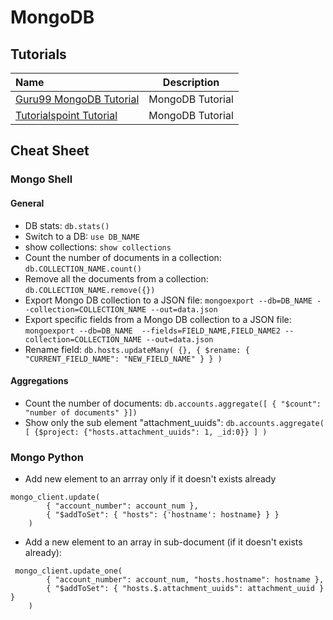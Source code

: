# MongoDB

## Tutorials

Name | Description
:------|:------:
[Guru99 MongoDB Tutorial](https://www.guru99.com/what-is-mongodb.html) | MongoDB Tutorial
[Tutorialspoint Tutorial](https://www.tutorialspoint.com/mongodb) | MongoDB Tutorial

## Cheat Sheet

### Mongo Shell

#### General

* DB stats: `db.stats()`
* Switch to a DB: `use DB_NAME`
* show collections: `show collections`
* Count the number of documents in a collection: `db.COLLECTION_NAME.count()`
* Remove all the documents from a collection: `db.COLLECTION_NAME.remove({})`
* Export Mongo DB collection to a JSON file: `mongoexport --db=DB_NAME --collection=COLLECTION_NAME --out=data.json`
* Export specific fields from a Mongo DB collection to a  JSON file: `mongoexport --db=DB_NAME  --fields=FIELD_NAME,FIELD_NAME2 --collection=COLLECTION_NAME --out=data.json`
* Rename field: ```db.hosts.updateMany( {}, { $rename: { "CURRENT_FIELD_NAME": "NEW_FIELD_NAME" } } )```

#### Aggregations

* Count the number of documents: `db.accounts.aggregate([ { "$count": "number of documents" }])`
* Show only the sub element "attachment_uuids": `db.accounts.aggregate( [ {$project: {"hosts.attachment_uuids": 1, _id:0}} ] )`

### Mongo Python

* Add new element to an arrray only if it doesn't exists already

```
mongo_client.update(
        { "account_number": account_num },
        { "$addToSet": { "hosts": {'hostname': hostname} } }
    )
```

* Add a new element to an array in sub-document (if it doesn't exists already):

```
 mongo_client.update_one(
        { "account_number": account_num, "hosts.hostname": hostname },
        { "$addToSet": { "hosts.$.attachment_uuids": attachment_uuid } }
    )
```
